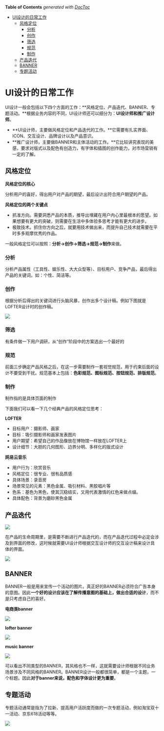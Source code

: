 <!-- START doctoc generated TOC please keep comment here to allow auto update -->
<!-- DON'T EDIT THIS SECTION, INSTEAD RE-RUN doctoc TO UPDATE -->
**Table of Contents**  *generated with [DocToc](https://github.com/thlorenz/doctoc)*

- [UI设计的日常工作](#ui%E8%AE%BE%E8%AE%A1%E7%9A%84%E6%97%A5%E5%B8%B8%E5%B7%A5%E4%BD%9C)
  - [风格定位](#%E9%A3%8E%E6%A0%BC%E5%AE%9A%E4%BD%8D)
    - [分析](#%E5%88%86%E6%9E%90)
    - [创作](#%E5%88%9B%E4%BD%9C)
    - [筛选](#%E7%AD%9B%E9%80%89)
    - [规范](#%E8%A7%84%E8%8C%83)
    - [制作](#%E5%88%B6%E4%BD%9C)
  - [产品迭代](#%E4%BA%A7%E5%93%81%E8%BF%AD%E4%BB%A3)
  - [BANNER](#banner)
  - [专题活动](#%E4%B8%93%E9%A2%98%E6%B4%BB%E5%8A%A8)

<!-- END doctoc generated TOC please keep comment here to allow auto update -->

# UI设计的日常工作

UI设计一般会包括以下四个方面的工作：**风格定位、产品迭代、BANNER、专题活动。**根据业务内容的不同，UI设计师还可以细分为：**UI设计师和推广设计师**。

- **UI设计师，主要做风格定位和产品迭代的工作。**它需要有扎实界面、ICON、交互设计、品牌设计以及产品意识。
- **推广设计师，主要做BANNER和主体活动的工作。**它比较讲究表现的美感，要求对版式以及配色有创造力，有字体和插图的创作能力，对市场营销有一定的了解。

## 风格定位

**风格定位的核心**

分析用户的喜好，得出用户对产品的期望，最后设计出符合用户期望的产品。

**风格定位的两个关键点**

- 抓准方向。需要洞悉产品的本质，推导出埋藏在用户内心里最根本的愿望。如果想要有更大的突破，则需要在生活中多体验多思考才能有更大的进步。
- 极致技术。抓住你方向之后，就要用技术做出来，而提升自己技术就需要在平时多多观摩优秀的作品。

一般风格定位可以按照：**分析->创作->筛选->规范->制作**来做。

### 分析

分析产品属性（工具性、娱乐性、大大众型等）、目标用户、竞争产品，最后得出产品的关键词，如：个性、简洁等。

### 创作

根据分析后得出的关键词进行头脑风暴，创作出多个设计稿。例如下图就是LOFTER设计时的创作稿。

![](../img/01/01_01_02_01_create_demo.png)

### 筛选

有条件做一下用户调研，从“创作”阶段中的方案选出一个最好的

### 规范

前面三步确定产品风格之后，在这一步需要制作一套视觉规范，用于约束后面的设计不要受到干扰。规范基本上包括：**色彩规范、图标规范、按钮规范、排版规范**。

### 制作

制作指的是具体页面的制作

下面我们可以看一下几个经典产品的风格定位思考：

**LOFTER**

- 目标用户：摄影师、画家
- 目标：吸引摄影师和画家发表图片
- 用户期望：希望自己的作品像放在博物馆一样放在LOFTER上
- 设计细节：大胆的几何图形、边界分明、多样化的版式设计

**网易云音乐**

- 用户行为：欣赏音乐
- 风格定位：很专业、很有品质感
- 具体场景：录音房
- 场景常见的元素：黑色金属、吸引材料、黑胶唱片等
- 色系：基色为黑色，使其沉稳结实，又用代表激情的红色来做点缀。
- 具体配色：背景为磨砂黑色金属

## 产品迭代

![](../img/01/01_01_02_02_product_period.png)

在产品的生命周期里，是需要不断进行产品迭代的，而在产品迭代过程中必定会涉及到界面的修改，这时候就需要UI设计师根据交互设计师的交互设计稿来设计具体的界面。

![](../img/01/01_01_02_03_interactive_demo.png)

## BANNER

BANNER一般是用来宣传一个活动的图片。真正好的BANNER必须符合广告本身的意图。因此**一个好的设计应该在了解传播意图的基础上，做出合适的设计**，而不是只考虑自己的喜好。

**电商类banner**

![](../img/01/01_01_02_04_banner_ec.png)

**lofter banner**

![](../img/01/01_01_02_04_banner_lofter.png)

**music banner**

![](../img/01/01_01_02_04_banner_music.png)

可以看出不同类型的BANNER，其风格也不一样，这就需要设计师根据不同业务场景涉及不同风格的BANNER。BANNER设计一般都很简单，都是一个主题，一个标题。因此**对于banner来说，配色和字体设计更为重要**。

## 专题活动

专题活动通常是指为了拉新、提高用户活跃度而做的一次专题活动，例如淘宝双十一活动、京东618活动等等。

![](../img/01/01_01_02_05_banner_activity.png)
